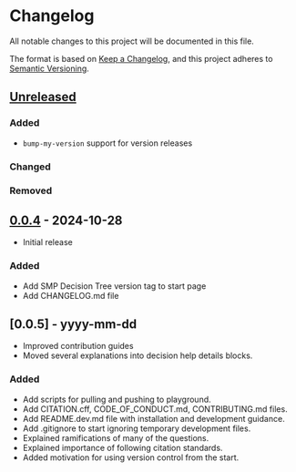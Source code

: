 # Changelog

All notable changes to this project will be documented in this file.

The format is based on [Keep a Changelog](https://keepachangelog.com/en/1.1.0/),
and this project adheres to [Semantic Versioning](https://semver.org/spec/v2.0.0.html).

## [Unreleased]

### Added

- `bump-my-version` support for version releases

### Changed

### Removed

## [0.0.4] - 2024-10-28

- Initial release

### Added

- Add SMP Decision Tree version tag to start page
- Add CHANGELOG.md file

## [0.0.5] - yyyy-mm-dd

- Improved contribution guides
- Moved several explanations into decision help details blocks.

### Added

- Add scripts for pulling and pushing to playground.
- Add CITATION.cff, CODE_OF_CONDUCT.md, CONTRIBUTING.md files.
- Add README.dev.md file with installation and development guidance.
- Add .gitignore to start ignoring temporary development files.
- Explained ramifications of many of the questions.
- Explained importance of following citation standards.
- Added motivation for using version control from the start.

[unreleased]: https://github.com/SS-NES/docassemble-SMPDecisionTree/compare/v0.0.4...HEAD
[0.0.4]: https://github.com/SS-NES/docassemble-SMPDecisionTree/releases/tag/v0.0.4
